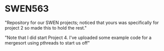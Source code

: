 # SWEN563
"Repository for our SWEN projects; noticed that yours was specifically for project 2 so made this to hold the rest."

"Note that I did start Project 4.  I've uploaded some example code for a mergesort using pthreads to start us off"
